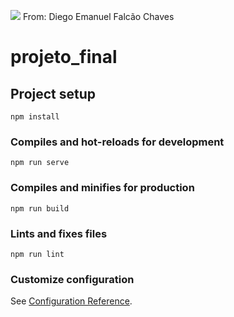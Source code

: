 <img src=https://elogroup.com.br/wp-content/uploads/2021/10/20210621-v1-01-Marca-Principal.jpg></img>
From: Diego Emanuel Falcão Chaves

# projeto_final

## Project setup
```
npm install
```

### Compiles and hot-reloads for development
```
npm run serve
```

### Compiles and minifies for production
```
npm run build
```

### Lints and fixes files
```
npm run lint
```

### Customize configuration
See [Configuration Reference](https://cli.vuejs.org/config/).
